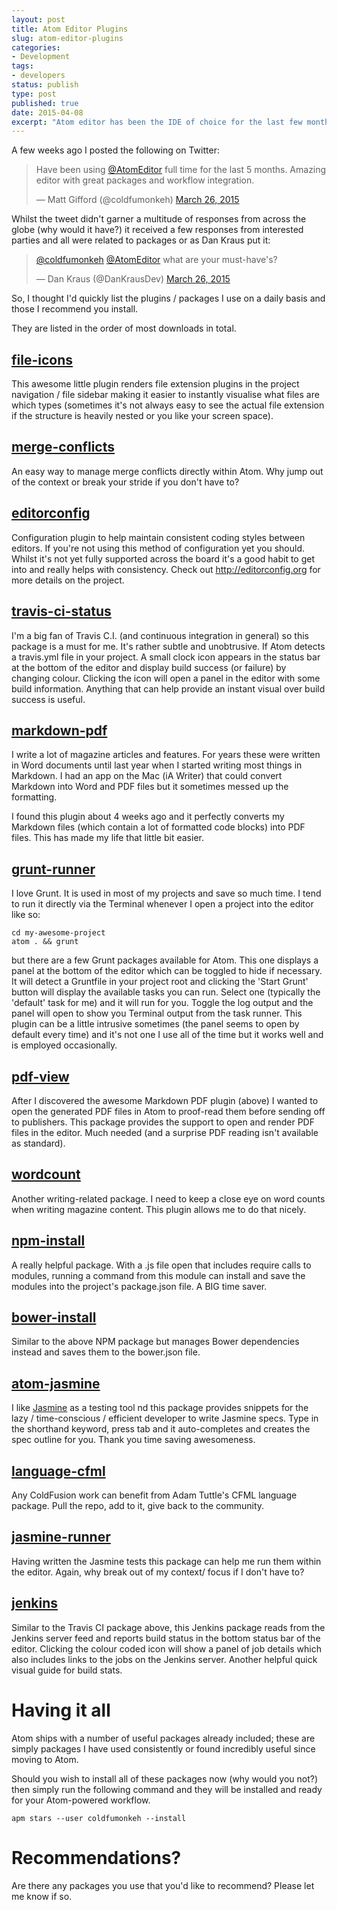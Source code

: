 ```yaml
---
layout: post
title: Atom Editor Plugins
slug: atom-editor-plugins
categories:
- Development
tags:
- developers
status: publish
type: post
published: true
date: 2015-04-08
excerpt: "Atom editor has been the IDE of choice for the last few months. Here are some of the plugins I use on a daily basis to enhance productivity."
---
```


A few weeks ago I posted the following on Twitter:

<blockquote class="twitter-tweet" lang="en"><p>Have been using <a href="https://twitter.com/AtomEditor">@AtomEditor</a> full time for the last 5 months. Amazing editor with great packages and workflow integration.</p>&mdash; Matt Gifford (@coldfumonkeh) <a href="https://twitter.com/coldfumonkeh/status/581006109491638272">March 26, 2015</a></blockquote>

Whilst the tweet didn't garner a multitude of responses from across the globe (why would it have?) it received a few responses from interested parties and all were related to packages or as Dan Kraus put it:

<blockquote class="twitter-tweet" data-conversation="none" lang="en"><p><a href="https://twitter.com/coldfumonkeh">@coldfumonkeh</a> <a href="https://twitter.com/AtomEditor">@AtomEditor</a> what are your must-have&#39;s?</p>&mdash; Dan Kraus (@DanKrausDev) <a href="https://twitter.com/DanKrausDev/status/581074969544790016">March 26, 2015</a></blockquote>
<script async src="//platform.twitter.com/widgets.js" charset="utf-8"></script>


So, I thought I'd quickly list the plugins / packages I use on a daily basis and those I recommend you install.

They are listed in the order of most downloads in total.

## [file-icons](https://atom.io/packages/file-icons)

This awesome little plugin renders file extension plugins in the project navigation / file sidebar making it easier to instantly visualise what files are which types (sometimes it's not always easy to see the actual file extension if the structure is heavily nested or you like your screen space).

## [merge-conflicts](https://atom.io/packages/merge-conflicts)

An easy way to manage merge conflicts directly within Atom. Why jump out of the context or break your stride if you don't have to?

## [editorconfig](https://atom.io/packages/editorconfig)

Configuration plugin to help maintain consistent coding styles between editors. If you're not using this method of configuration yet you should. Whilst it's not yet fully supported across the board it's a good habit to get into and really helps with consistency. Check out http://editorconfig.org for more details on the project.

## [travis-ci-status](https://atom.io/packages/travis-ci-status)

I'm a big fan of Travis C.I. (and continuous integration in general) so this package is a must for me. It's rather subtle and unobtrusive. If Atom detects a travis.yml file in your project. A small clock icon appears in the status bar at the bottom of the editor and display build success (or failure) by changing colour. Clicking the icon will open a panel in the editor with some build information. Anything that can help provide an instant visual over build success is useful.

## [markdown-pdf](https://atom.io/packages/markdown-pdf)

I write a lot of magazine articles and features. For years these were written in Word documents until last year when I started writing most things in Markdown. I had an app on the Mac (iA Writer) that could convert Markdown into Word and PDF files but it sometimes messed up the formatting.

I found this plugin about 4 weeks ago and it perfectly converts my Markdown files (which contain a lot of formatted code blocks) into PDF files. This has made my life that little bit easier.

## [grunt-runner](https://atom.io/packages/grunt-runner)

I love Grunt. It is used in most of my projects and save so much time. I tend to run it directly via the Terminal whenever I open a project into the editor like so:

```
cd my-awesome-project
atom . && grunt
```

but there are a few Grunt packages available for Atom. This one displays a panel at the bottom of the editor which can be toggled to hide if necessary. It will detect a Gruntfile in your project root and clicking the 'Start Grunt' button will display the available tasks you can run. Select one (typically the 'default' task for me) and it will run for you. Toggle the log output and the panel will open to show you Terminal output from the task runner. This plugin can be a little intrusive sometimes (the panel seems to open by default every time) and it's not one I use all of the time but it works well and is employed occasionally.

## [pdf-view](https://atom.io/packages/pdf-view)

After I discovered the awesome Markdown PDF plugin (above) I wanted to open the generated PDF files in Atom to proof-read them before sending off to publishers. This package provides the support to open and render PDF files in the editor. Much needed (and a surprise PDF reading isn't available as standard).

## [wordcount](https://atom.io/packages/wordcount)

Another writing-related package. I need to keep a close eye on word counts when writing magazine content. This plugin allows me to do that nicely.

## [npm-install](https://atom.io/packages/npm-install)

A really helpful package. With a .js file open that includes require calls to modules, running a command from this module can install and save the modules into the project's package.json file. A BIG time saver.


## [bower-install](https://atom.io/packages/bower-install)

Similar to the above NPM package but manages Bower dependencies instead and saves them to the bower.json file.

## [atom-jasmine](https://atom.io/packages/atom-jasmine)

I like [Jasmine](http://jasmine.github.io) as a testing tool nd this package provides snippets for the lazy / time-conscious / efficient developer to write Jasmine specs. Type in the shorthand keyword, press tab and it auto-completes and creates the spec outline for you. Thank you time saving awesomeness.

## [language-cfml](https://atom.io/packages/language-cfml)

Any ColdFusion work can benefit from Adam Tuttle's CFML language package. Pull the repo, add to it, give back to the community.


## [jasmine-runner](https://atom.io/packages/jasmine-runner)

Having written the Jasmine tests this package can help me run them within the editor. Again, why break out of my context/ focus if I don't have to?

## [jenkins](https://atom.io/packages/jenkins)

Similar to the Travis CI package above, this Jenkins package reads from the Jenkins server feed and reports build status in the bottom status bar of the editor. Clicking the colour coded icon will show a panel of job details which also includes links to the jobs on the Jenkins server. Another helpful quick visual guide for build stats.


# Having it all

Atom ships with a number of useful packages already included; these are simply packages I have used consistently or found incredibly useful since moving to Atom.

Should you wish to install all of these packages now (why would you not?) then simply run the following command and they will be installed and ready for your Atom-powered workflow.

```
apm stars --user coldfumonkeh --install
```

# Recommendations?

Are there any packages you use that you'd like to recommend? Please let me know if so.
